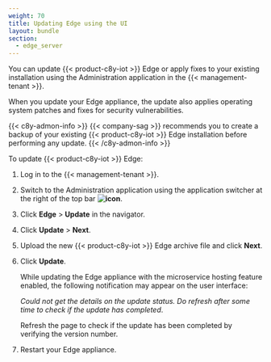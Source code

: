 ```yaml
---
weight: 70
title: Updating Edge using the UI
layout: bundle
section:
  - edge_server
---
```


You can update {{< product-c8y-iot >}} Edge or apply fixes to your existing installation using the Administration application in the {{< management-tenant >}}.

When you update your Edge appliance, the update also applies operating system patches and fixes for security vulnerabilities.

{{< c8y-admon-info >}}
{{< company-sag >}} recommends you to create a backup of your existing {{< product-c8y-iot >}} Edge installation before performing any update.
{{< /c8y-admon-info >}}

To update {{< product-c8y-iot >}} Edge:

1. Log in to the {{< management-tenant >}}.

2. Switch to the Administration application using the application switcher at the right of the top bar **<img class="Default" src="/images/icons/switcher-icon.png" alt="icon" style="display: inline; float: none">**.

3. Click **Edge** > **Update** in the navigator.

4. Click **Update** > **Next**.

5. Upload the new {{< product-c8y-iot >}} Edge archive file and click **Next**.

6. Click **Update**.

   While updating the Edge appliance with the microservice hosting feature enabled, the following notification may appear on the user interface:

   *Could not get the details on the update status. Do refresh after some time to check if the update has completed*.

   Refresh the page to check if the update has been completed by verifying the version number.

7. Restart your Edge appliance.
